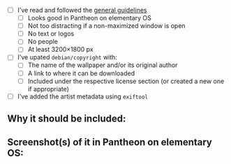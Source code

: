 - [ ] I've read and followed the [general guidelines](https://github.com/elementary/wallpapers#general-wallpaper-guidelines)
  - [ ] Looks good in Pantheon on elementary OS
  - [ ] Not too distracting if a non-maximized window is open
  - [ ] No text or logos
  - [ ] No people
  - [ ] At least 3200×1800 px
- [ ] I've upated `debian/copyright` with:
  - [ ] The name of the wallpaper and/or its original author
  - [ ] A link to where it can be downloaded
  - [ ] Included under the respective license section (or created a new one if appropriate)
- [ ] I've added the artist metadata using `exiftool`
## Why it should be included:



## Screenshot(s) of it in Pantheon on elementary OS:


